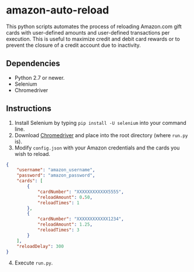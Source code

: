 # amazon-auto-reload

This python scripts automates the process of reloading Amazon.com gift cards with user-defined amounts and user-defined transactions per execution. This is useful to maximize credit and debit card rewards or to prevent the closure of a credit account due to inactivity.

## Dependencies

- Python 2.7 or newer.
- Selenium
- Chromedriver

## Instructions

1. Install Selenium by typing `pip install -U selenium` into your command line.
2. Download [Chromedriver](https://sites.google.com/a/chromium.org/chromedriver/) and place into the root directory (where `run.py` is).
3. Modify `config.json` with your Amazon credentials and the cards you wish to reload.
```json
{
    "username": "amazon_username",
    "password": "amazon_password",
    "cards": [
        { 
            "cardNumber": "XXXXXXXXXXXX5555",
            "reloadAmount": 0.50,
            "reloadTimes": 1
        },
        {
            "cardNumber": "XXXXXXXXXXXX1234", 
            "reloadAmount": 1.25, 
            "reloadTimes": 3
        }
    ],
    "reloadDelay": 300
}
```
4. Execute `run.py`.